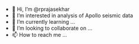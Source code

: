 - 👋 Hi, I’m @rprajasekhar
- 👀 I’m interested in analysis of Apollo seismic data
- 🌱 I’m currently learning ...
- 💞️ I’m looking to collaborate on ...
- 📫 How to reach me ...

<!---
rprajasekhar/rprajasekhar is a ✨ special ✨ repository because its `README.md` (this file) appears on your GitHub profile.
You can click the Preview link to take a look at your changes.
--->
